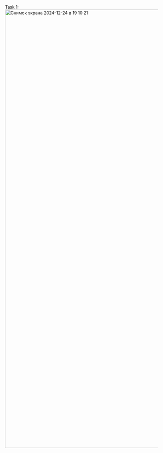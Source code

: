 Task 1:
<img width="1440" alt="Снимок экрана 2024-12-24 в 19 10 21" src="https://github.com/user-attachments/assets/e095b0ae-8681-4540-a6a5-b7707c03f09c" />
